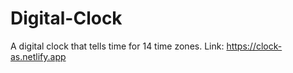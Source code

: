 # Digital-Clock
A digital clock that tells time for 14 time zones.
Link: https://clock-as.netlify.app
